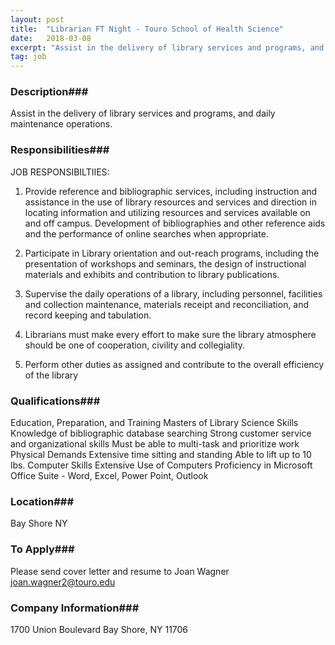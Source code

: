 ```yaml
---
layout: post
title:  "Librarian FT Night - Touro School of Health Science"
date:   2018-03-08
excerpt: "Assist in the delivery of library services and programs, and daily maintenance operations."
tag: job
---
```


### Description###

Assist in the delivery of library services and programs, and daily maintenance operations.


### Responsibilities###

JOB RESPONSIBILTIIES: 

1.	Provide reference and bibliographic services, including instruction and assistance in the use of library resources and services and direction in locating information and utilizing resources and services available on and off campus. Development of bibliographies and other reference aids and the performance of online searches when appropriate.

2.	Participate in Library orientation and out-reach programs, including the presentation of workshops and seminars, the design of instructional materials and exhibits and contribution to library publications.

3.	Supervise the daily operations of a library, including personnel, facilities and collection maintenance, materials receipt and reconciliation, and record keeping and tabulation.

4.	Librarians must make every effort to make sure the library atmosphere should be one of cooperation, civility and collegiality.

5.	Perform other duties as assigned and contribute to the overall efficiency of the library



### Qualifications###

Education, Preparation, and Training
 	Masters  of Library Science
Skills
 	Knowledge of bibliographic database searching
 	Strong customer service and organizational skills
 	Must be able to multi-task and prioritize work
 Physical Demands
 	 Extensive time sitting and standing
 	Able to lift up to 10 lbs.
Computer Skills
    Extensive Use of Computers
   Proficiency in Microsoft Office Suite - Word, Excel, Power Point, Outlook





### Location###

Bay Shore NY 




### To Apply###

Please send cover letter and resume to 
Joan Wagner
 joan.wagner2@touro.edu


### Company Information###

1700 Union Boulevard  Bay Shore, NY 11706



